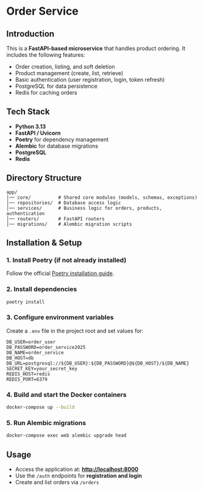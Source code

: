 # Order Service

## Introduction
This is a **FastAPI-based microservice** that handles product ordering. It includes the following features:  
- Order creation, listing, and soft deletion  
- Product management (create, list, retrieve)  
- Basic authentication (user registration, login, token refresh)  
- PostgreSQL for data persistence  
- Redis for caching orders  

## Tech Stack
- **Python 3.13**  
- **FastAPI / Uvicorn**  
- **Poetry** for dependency management  
- **Alembic** for database migrations  
- **PostgreSQL**  
- **Redis**  

## Directory Structure
```
app/
│── core/          # Shared core modules (models, schemas, exceptions)
│── repositories/  # Database access logic
│── services/      # Business logic for orders, products, authentication
│── routers/       # FastAPI routers
│── migrations/    # Alembic migration scripts
```

## Installation & Setup

### 1. Install Poetry (if not already installed)
Follow the official [Poetry installation guide](https://python-poetry.org/docs/#installation).  

### 2. Install dependencies
```sh
poetry install
```

### 3. Configure environment variables
Create a `.env` file in the project root and set values for:  
```
DB_USER=order_user
DB_PASSWORD=order_service2025
DB_NAME=order_service
DB_HOST=db
DB_URL=postgresql://${DB_USER}:${DB_PASSWORD}@${DB_HOST}/${DB_NAME}
SECRET_KEY=your_secret_key
REDIS_HOST=redis
REDIS_PORT=6379
```

### 4. Build and start the Docker containers
```sh
docker-compose up --build
```
### 5. Run Alembic migrations
```sh
docker-compose exec web alembic upgrade head
```
## Usage

- Access the application at: **[http://localhost:8000](http://localhost:8000)**  
- Use the `/auth` endpoints for **registration and login**  
- Create and list orders via `/orders`  
